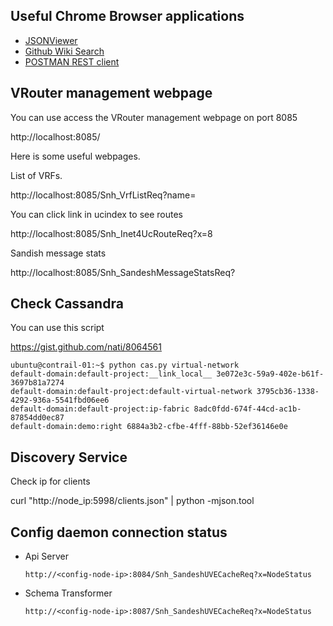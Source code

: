 ## Useful Chrome Browser applications

* [JSONViewer](https://www.google.com/url?sa=t&rct=j&q=&esrc=s&source=web&cd=1&sqi=2&ved=0CB4QFjAA&url=https%3A%2F%2Fchrome.google.com%2Fwebstore%2Fdetail%2Fjsonview%2Fchklaanhfefbnpoihckbnefhakgolnmc%3Fhl%3Den&ei=okwSVNvNHoWuyATU8IDYCQ&usg=AFQjCNH3ET5JyRh_aKGH_G5Ws5MXENK5bA&sig2=pWaOq0PM1ptzGV5Mln3sZg&bvm=bv.75097201,d.aWw)
* [Github Wiki Search](https://www.google.com/url?sa=t&rct=j&q=&esrc=s&source=web&cd=2&sqi=2&ved=0CCcQFjAB&url=https%3A%2F%2Fchrome.google.com%2Fwebstore%2Fdetail%2Fgithub-wiki-search%2Fgdifdhnjmjaidbajhapmbcbnoocoeooc%3Fhl%3Den&ei=zkwSVLqcHo2k8AXotIKIDA&usg=AFQjCNFUY7r_nIUR5aamJ5dLvSMOEHqWMQ&sig2=47EAGQ_pAiJFTsxqq6MOlg&bvm=bv.75097201,d.aWw)
* [POSTMAN REST client](https://www.google.com/url?sa=t&rct=j&q=&esrc=s&source=web&cd=1&sqi=2&ved=0CB4QFjAA&url=https%3A%2F%2Fchrome.google.com%2Fwebstore%2Fdetail%2Fpostman-rest-client%2Ffdmmgilgnpjigdojojpjoooidkmcomcm%3Fhl%3Den&ei=8UwSVO3HAsmkyASY-4GoDg&usg=AFQjCNHaecLwAKk91gpdCY_y1x_ViIrHwQ&sig2=cFmqDhGUuPP_DTYV7-OErg&bvm=bv.75097201,d.aWw)

## VRouter management webpage

You can use access the VRouter management webpage on port 8085

http://localhost:8085/

Here is some useful webpages.

List of VRFs. 

http://localhost:8085/Snh_VrfListReq?name=

You can click link in ucindex to see routes

http://localhost:8085/Snh_Inet4UcRouteReq?x=8

Sandish message stats

http://localhost:8085/Snh_SandeshMessageStatsReq?

## Check Cassandra

You can use this script

https://gist.github.com/nati/8064561

```
ubuntu@contrail-01:~$ python cas.py virtual-network
default-domain:default-project:__link_local__ 3e072e3c-59a9-402e-b61f-3697b81a7274
default-domain:default-project:default-virtual-network 3795cb36-1338-4292-936a-5541fbd06ee6
default-domain:default-project:ip-fabric 8adc0fdd-674f-44cd-ac1b-87854dd0ec87
default-domain:demo:right 6884a3b2-cfbe-4fff-88bb-52ef36146e0e
```

## Discovery Service

Check ip for clients

curl "http://node_ip:5998/clients.json" | python -mjson.tool

## Config daemon connection status

* Api Server

    `http://<config-node-ip>:8084/Snh_SandeshUVECacheReq?x=NodeStatus`

* Schema Transformer

    `http://<config-node-ip>:8087/Snh_SandeshUVECacheReq?x=NodeStatus`